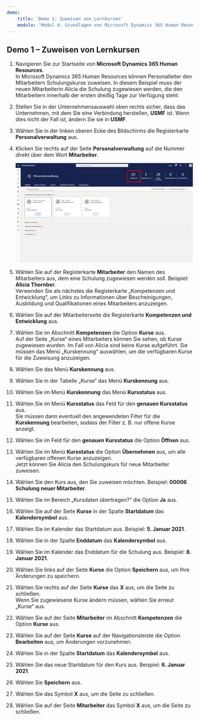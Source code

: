 ```yaml
---
demo:
    title: 'Demo 1: Zuweisen von Lernkursen'
    module: 'Modul 4: Grundlagen von Microsoft Dynamics 365 Human Resources erlernen'
---
```


## Demo 1 – Zuweisen von Lernkursen

1. Navigieren Sie zur Startseite von **Microsoft Dynamics 365 Human Resources**.  
    In Microsoft Dynamics 365 Human Resources können Personalleiter den Mitarbeitern Schulungskurse zuweisen. In diesem Beispiel muss der neuen Mitarbeiterin Alicia die Schulung zugewiesen werden, die den Mitarbeitern innerhalb der ersten dreißig Tage zur Verfügung steht.

1. Stellen Sie in der Unternehmensauswahl oben rechts sicher, dass das Unternehmen, mit dem Sie eine Verbindung herstellen, **USMF** ist. Wenn dies nicht der Fall ist, ändern Sie sie in **USMF**.

1. Wählen Sie in der linken oberen Ecke des Bildschirms die Registerkarte **Personalverwaltung** aus.

1. Klicken Sie rechts auf der Seite **Personalverwaltung** auf die Nummer direkt über dem Wort **Mitarbeiter**.

    ![Screenshot der Seite „Personalverwaltung“ mit der hervorgehobenen Mitarbeiternummer.](./media/assigning_learning_courses_1_employee.png)

1. Wählen Sie auf der Registerkarte **Mitarbeiter** den Namen des Mitarbeiters aus, dem eine Schulung zugewiesen werden soll. Beispiel: **Alicia Thornber**.  
    Verwenden Sie als nächstes die Registerkarte „Kompetenzen und Entwicklung“, um Links zu Informationen über Bescheinigungen, Ausbildung und Qualifikationen eines Mitarbeiters anzuzeigen.

1. Wählen Sie auf der Mitarbeiterseite die Registerkarte **Kompetenzen und Entwicklung** aus.

1. Wählen Sie im Abschnitt **Kompetenzen** die Option **Kurse** aus.  
    Auf der Seite „Kurse“ eines Mitarbeiters können Sie sehen, ob Kurse zugewiesen wurden. Im Fall von Alicia sind keine Kurse aufgeführt. Sie müssen das Menü „Kurskennung“ auswählen, um die verfügbaren Kurse für die Zuweisung anzuzeigen.

1. Wählen Sie das Menü **Kurskennung** aus.

1. Wählen Sie in der Tabelle „Kurse“ das Menü **Kurskennung** aus.

1. Wählen Sie im Menü **Kurskennung** das Menü **Kursstatus** aus.

1. Wählen Sie im Menü **Kursstatus** das Feld für den **genauen Kursstatus** aus.  
    Sie müssen dann eventuell den angewendeten Filter für die **Kurskennung** bearbeiten, sodass der Filter z. B. nur offene Kurse anzeigt.

1. Wählen Sie im Feld für den **genauen Kursstatus** die Option **Öffnen** aus.

1. Wählen Sie im Menü **Kursstatus** die Option **Übernehmen** aus, um alle verfügbaren offenen Kurse anzuzeigen.  
    Jetzt können Sie Alicia den Schulungskurs für neue Mitarbeiter zuweisen.

1. Wählen Sie den Kurs aus, den Sie zuweisen möchten. Beispiel: **00006 Schulung neuer Mitarbeiter**.

1. Wählen Sie im Bereich „Kursdaten übertragen?“ die Option **Ja** aus.

1. Wählen Sie auf der Seite **Kurse** in der Spalte **Startdatum** das **Kalendersymbol** aus.

1. Wählen Sie im Kalender das Startdatum aus. Beispiel: **5. Januar 2021**.

1. Wählen Sie in der Spalte **Enddatum** das **Kalendersymbol** aus.

1. Wählen Sie im Kalender das Enddatum für die Schulung aus. Beispiel: **8. Januar 2021**.

1. Wählen Sie links auf der Seite **Kurse** die Option **Speichern** aus, um Ihre Änderungen zu speichern.

1. Wählen Sie rechts auf der Seite **Kurse** das **X** aus, um die Seite zu schließen.  
    Wenn Sie zugewiesene Kurse ändern müssen, wählen Sie erneut „Kurse“ aus.

1. Wählen Sie auf der Seite **Mitarbeiter** im Abschnitt **Kompetenzen** die Option **Kurse** aus.

1. Wählen Sie auf der Seite **Kurse** auf der Navigationsleiste die Option **Bearbeiten** aus, um Änderungen vorzunehmen.

1. Wählen Sie in der Spalte **Startdatum** das **Kalendersymbol** aus.

1. Wählen Sie das neue Startdatum für den Kurs aus. Beispiel: **6. Januar 2021**.

1. Wählen Sie **Speichern** aus.

1. Wählen Sie das Symbol **X** aus, um die Seite zu schließen.

1. Wählen Sie auf der Seite **Mitarbeiter** das Symbol **X** aus, um die Seite zu schließen.
